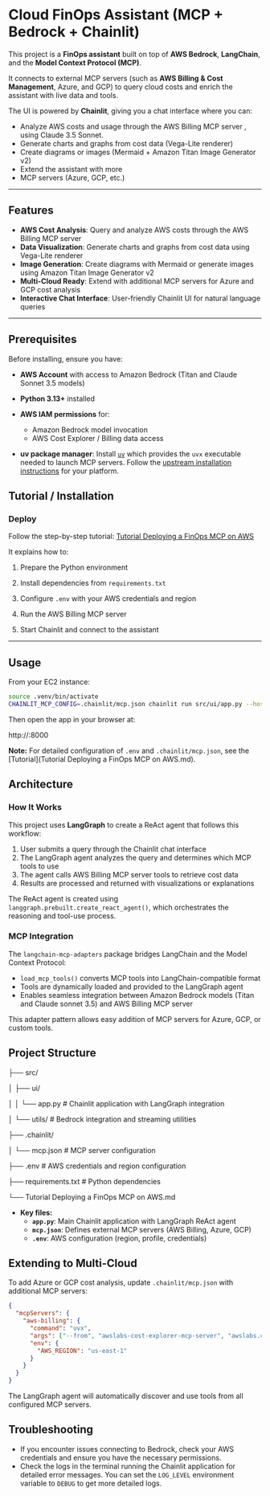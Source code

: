 # Cloud FinOps Assistant (MCP + Bedrock + Chainlit)



This project is a **FinOps assistant** built on top of **AWS Bedrock**, **LangChain**, and the **Model Context Protocol (MCP)**.  

It connects to external MCP servers (such as **AWS Billing & Cost Management**, Azure, and GCP) to query cloud costs and enrich the assistant with live data and tools.  

The UI is powered by **Chainlit**, giving you a chat interface where you can:
- Analyze AWS costs and usage through the AWS Billing MCP server , using Claude 3.5 Sonnet.
- Generate charts and graphs from cost data (Vega-Lite renderer)  
- Create diagrams or images (Mermaid + Amazon Titan Image Generator v2)  
- Extend the assistant with more
- MCP servers (Azure, GCP, etc.)  



---

## Features

- **AWS Cost Analysis**: Query and analyze AWS costs through the AWS Billing MCP server
- **Data Visualization**: Generate charts and graphs from cost data using Vega-Lite renderer
- **Image Generation**: Create diagrams with Mermaid or generate images using Amazon Titan Image Generator v2
- **Multi-Cloud Ready**: Extend with additional MCP servers for Azure and GCP cost analysis
- **Interactive Chat Interface**: User-friendly Chainlit UI for natural language queries

---

## Prerequisites

Before installing, ensure you have:

- **AWS Account** with access to Amazon Bedrock (Titan and Claude Sonnet 3.5 models)

- **Python 3.13+** installed

- **AWS IAM permissions** for:
  - Amazon Bedrock model invocation
  - AWS Cost Explorer / Billing data access
  
- **uv package manager**: Install [`uv`](https://github.com/astral-sh/uv) which provides the `uvx` executable needed to launch MCP servers. Follow the [upstream installation instructions](https://github.com/astral-sh/uv) for your platform.

  

## Tutorial / Installation



### Deploy

Follow the step-by-step tutorial: [Tutorial Deploying a FinOps MCP on AWS](Tutorial%20Deploying%20a%20FinOps%20MCP%20on%20AWS.md)

It explains how to:

1. Prepare the Python environment  

2. Install dependencies from `requirements.txt`  

3. Configure `.env` with your AWS credentials and region  

4. Run the AWS Billing MCP server  

5. Start Chainlit and connect to the assistant  

   

---

## Usage

From your EC2 instance:
```bash
source .venv/bin/activate
CHAINLIT_MCP_CONFIG=.chainlit/mcp.json chainlit run src/ui/app.py --host 0.0.0.0 --port 8000
```

Then open the app in your browser at:

http://<your-ec2-public-ip>:8000

**Note:** For detailed configuration of `.env` and `.chainlit/mcp.json`, see the [Tutorial](Tutorial Deploying a FinOps MCP on AWS.md).




## Architecture

### How It Works

This project uses **LangGraph** to create a ReAct agent that follows this workflow:

1. User submits a query through the Chainlit chat interface
2. The LangGraph agent analyzes the query and determines which MCP tools to use
3. The agent calls AWS Billing MCP server tools to retrieve cost data
4. Results are processed and returned with visualizations or explanations

The ReAct agent is created using `langgraph.prebuilt.create_react_agent()`, which orchestrates the reasoning and tool-use process.



### MCP Integration

The `langchain-mcp-adapters` package bridges LangChain and the Model Context Protocol:

- `load_mcp_tools()` converts MCP tools into LangChain-compatible format
- Tools are dynamically loaded and provided to the LangGraph agent
- Enables seamless integration between Amazon Bedrock models (Titan and Claude sonnet 3.5) and AWS Billing MCP server

This adapter pattern allows easy addition of MCP servers for Azure, GCP, or custom tools.



## Project Structure

├── src/ 

│   ├── ui/ 

│   │   └── app.py              # Chainlit application with LangGraph integration 

│   └── utils/                  # Bedrock integration and streaming utilities 

├── .chainlit/ 

│   └── mcp.json                # MCP server configuration 

├── .env                        # AWS credentials and region configuration 

├── requirements.txt            # Python dependencies 

└── Tutorial Deploying a FinOps MCP on AWS.md

- **Key files:**
  - **`app.py`**: Main Chainlit application with LangGraph ReAct agent
  - **`mcp.json`**: Defines external MCP servers (AWS Billing, Azure, GCP)
  - **`.env`**: AWS configuration (region, profile, credentials)




## Extending to Multi-Cloud

To add Azure or GCP cost analysis, update `.chainlit/mcp.json` with additional MCP servers:
```json
{
  "mcpServers": {
    "aws-billing": {
      "command": "uvx",
      "args": ["--from", "awslabs-cost-explorer-mcp-server", "awslabs.cost-explorer-mcp-server"],
      "env": {
        "AWS_REGION": "us-east-1"
      }
    }
  }
}
```

The LangGraph agent will automatically discover and use tools from all configured MCP servers.



## Troubleshooting

- If you encounter issues connecting to Bedrock, check your AWS credentials and ensure you have the necessary permissions.
- Check the logs in the terminal running the Chainlit application for detailed error messages. You can set the `LOG_LEVEL` environment variable to `DEBUG` to get more detailed logs.
